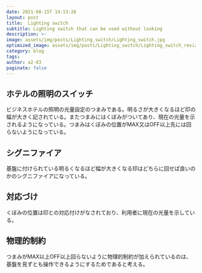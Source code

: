 ```yaml
---
date: 2021-08-15T 14:13:26
layout: post
title:  Lighting switch
subtitle: Lighting switch that can be used without looking
description: >-
image: assets/img/posts/Lighting_switch/Lighting_switch.jpg
optimized_image: assets/img/posts/Lighting_switch/Lighting_switch_resized_thumbnail.jpg
category: blog
tags: 
author: a2-03
paginate: false
---
```


## ホテルの照明のスイッチ

ビジネスホテルの照明の光量設定のつまみである。明るさが大きくなるほど印の幅が大きく記されている。またつまみにはくぼみがついてあり、現在の光量を示されるようになっている。つまみはくぼみの位置がMAX又はOFF以上先には回らないようになっている。

## シグニファイア

基盤に付けられている明るくなるほど幅が大きくなる印はどちらに回せば良いのかのシグニファイアになっている。

## 対応づけ

くぼみの位置は印との対応付けがなされており、利用者に現在の光量を示している。

## 物理的制約

つまみがMAX以上OFF以上回らないように物理的制約が加えられているのは、基盤を見ずとも操作できるようにするためであると考える。